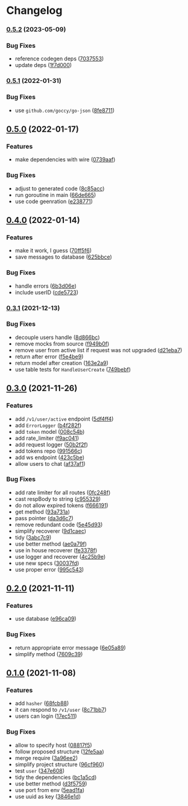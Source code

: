 # Changelog

### [0.5.2](https://www.github.com/brokeyourbike/lets-go-chat/compare/v0.5.1...v0.5.2) (2023-05-09)


### Bug Fixes

* reference codegen deps ([7037553](https://www.github.com/brokeyourbike/lets-go-chat/commit/703755339384a5c41ff784ee6236155cf781fb83))
* update deps ([1f7d000](https://www.github.com/brokeyourbike/lets-go-chat/commit/1f7d000fcca2b064ad16a4616a1c75e81ceb02c0))

### [0.5.1](https://www.github.com/brokeyourbike/lets-go-chat/compare/v0.5.0...v0.5.1) (2022-01-31)


### Bug Fixes

* use `github.com/goccy/go-json` ([8fe8711](https://www.github.com/brokeyourbike/lets-go-chat/commit/8fe8711f8af09cdc4aeb2dd4b18a0b10866621b2))

## [0.5.0](https://www.github.com/brokeyourbike/lets-go-chat/compare/v0.4.0...v0.5.0) (2022-01-17)


### Features

* make dependencies with wire ([0739aaf](https://www.github.com/brokeyourbike/lets-go-chat/commit/0739aafe9c1886d8adf669b4537df170d083d01d))


### Bug Fixes

* adjust to generated code ([8c85acc](https://www.github.com/brokeyourbike/lets-go-chat/commit/8c85acca6b674df25bebeb4b5624facffa598f33))
* run goroutine in main ([66de665](https://www.github.com/brokeyourbike/lets-go-chat/commit/66de665b56559dea9873bcd68d8d899a2ad8a833))
* use code geenration ([e238771](https://www.github.com/brokeyourbike/lets-go-chat/commit/e238771ea5c9198acef9c2cb68bd2e85fd24b6c9))

## [0.4.0](https://www.github.com/brokeyourbike/lets-go-chat/compare/v0.3.1...v0.4.0) (2022-01-14)


### Features

* make it work, I guess ([70ff5f6](https://www.github.com/brokeyourbike/lets-go-chat/commit/70ff5f6c75abe6ada835bf41712764fa5cb7c914))
* save messages to database ([625bbce](https://www.github.com/brokeyourbike/lets-go-chat/commit/625bbceaa442666b995d91cd278a514968f357d2))


### Bug Fixes

* handle errors ([6b3d06e](https://www.github.com/brokeyourbike/lets-go-chat/commit/6b3d06e498212652af46283e188435ad68401127))
* include userID ([cde5723](https://www.github.com/brokeyourbike/lets-go-chat/commit/cde57232b7a04b226d98cd80ac932a016170ca25))

### [0.3.1](https://www.github.com/brokeyourbike/lets-go-chat/compare/v0.3.0...v0.3.1) (2021-12-13)


### Bug Fixes

* decouple users handle ([8d866bc](https://www.github.com/brokeyourbike/lets-go-chat/commit/8d866bc8165ffda269a452d15500368791f61c88))
* remove mocks from source ([f949b0f](https://www.github.com/brokeyourbike/lets-go-chat/commit/f949b0fa1ccd721a680e115747b218b8d4367ed6))
* remove user from active list if request was not upgraded ([d21eba7](https://www.github.com/brokeyourbike/lets-go-chat/commit/d21eba7083a15b17140e316657033318c88c3636))
* return after error ([f5e4be9](https://www.github.com/brokeyourbike/lets-go-chat/commit/f5e4be90bf88d9ab501590a0e8f01b14e7a00ed5))
* return model after creation ([163e2a9](https://www.github.com/brokeyourbike/lets-go-chat/commit/163e2a9361e02af943832a2c20989d925560a102))
* use table tests for `HandleUserCreate` ([749bebf](https://www.github.com/brokeyourbike/lets-go-chat/commit/749bebfaa8b4b551a10c876027e6de86645aa3d2))

## [0.3.0](https://www.github.com/brokeyourbike/lets-go-chat/compare/v0.2.0...v0.3.0) (2021-11-26)


### Features

* add `/v1/user/active` endpoint ([5df4ff4](https://www.github.com/brokeyourbike/lets-go-chat/commit/5df4ff4f2e8f9e2febf1306940e500bff1af1e4e))
* add `ErrorLogger` ([b4f282f](https://www.github.com/brokeyourbike/lets-go-chat/commit/b4f282fddb079bedee78f9f2123e7287761aca94))
* add `token` model ([008c54b](https://www.github.com/brokeyourbike/lets-go-chat/commit/008c54b6e5c182d15740e64df4cef7277373fc24))
* add rate_limiter ([f9ac041](https://www.github.com/brokeyourbike/lets-go-chat/commit/f9ac041f92b79b365de6edad9ac4b157594697f0))
* add request logger ([50b2f2f](https://www.github.com/brokeyourbike/lets-go-chat/commit/50b2f2fae1e00cd15ef0ddf01c08f832ae254763))
* add tokens repo ([991566c](https://www.github.com/brokeyourbike/lets-go-chat/commit/991566c8a6e2e8e588aece05395b6276ec90294b))
* add ws endpoint ([423c5be](https://www.github.com/brokeyourbike/lets-go-chat/commit/423c5be5ecf151e877778509bc6ecaf0ae148297))
* allow users to chat ([af37af1](https://www.github.com/brokeyourbike/lets-go-chat/commit/af37af108947cab0ffb81a7dff0218780840dc03))


### Bug Fixes

* add rate limiter for all routes ([0fc248f](https://www.github.com/brokeyourbike/lets-go-chat/commit/0fc248f60906c5a3fb667db8871d2798ac73eff2))
* cast respBody to string ([c955329](https://www.github.com/brokeyourbike/lets-go-chat/commit/c9553290c4284470d3a724f8d67ee46d8294462f))
* do not allow expired tokens ([f666191](https://www.github.com/brokeyourbike/lets-go-chat/commit/f666191b1072ab53115f86f8e405df6be1224c53))
* get method ([93a731a](https://www.github.com/brokeyourbike/lets-go-chat/commit/93a731a3baf5164ab993c0a717c4557301ec6779))
* pass pointer ([da3d6c7](https://www.github.com/brokeyourbike/lets-go-chat/commit/da3d6c7183bf147964c1c0040e2235077df8a8a5))
* remove redundant code ([5e45d93](https://www.github.com/brokeyourbike/lets-go-chat/commit/5e45d931660d4a03b9ba91dd3648aa0738fa34c0))
* simplify recoverer ([9d1caec](https://www.github.com/brokeyourbike/lets-go-chat/commit/9d1caec6f9f9d4209d16ddc0003e3652cf682bb3))
* tidy ([3abc7c9](https://www.github.com/brokeyourbike/lets-go-chat/commit/3abc7c96f4350957876fdb3c4ea5c7fea4bfacba))
* use better method ([ae0a79f](https://www.github.com/brokeyourbike/lets-go-chat/commit/ae0a79f8649b08a2dc357adf9d0b243e642fbf17))
* use in house recoverer ([fe3378f](https://www.github.com/brokeyourbike/lets-go-chat/commit/fe3378f5d32bba3d1246eb8e588fb9bd7a7a2d1f))
* use logger and recoverer ([4c25b9e](https://www.github.com/brokeyourbike/lets-go-chat/commit/4c25b9e73728a4ee13ec885ff38e044a6ff322c4))
* use new specs ([30037fd](https://www.github.com/brokeyourbike/lets-go-chat/commit/30037fd42cc36bd3fd1e6c35e50967578b9fbf77))
* use proper error ([995c543](https://www.github.com/brokeyourbike/lets-go-chat/commit/995c543a5ddd439d0f46ac1f98729b5e407925a1))

## [0.2.0](https://www.github.com/brokeyourbike/lets-go-chat/compare/v0.1.0...v0.2.0) (2021-11-11)


### Features

* use database ([e96ca09](https://www.github.com/brokeyourbike/lets-go-chat/commit/e96ca09bcae85c4a52810545cf137e897696eb59))


### Bug Fixes

* return appropriate error message ([6e05a89](https://www.github.com/brokeyourbike/lets-go-chat/commit/6e05a89fce53f8e48f2ac4d2b909f9a33d47387d))
* simplify method ([7609c39](https://www.github.com/brokeyourbike/lets-go-chat/commit/7609c395e49fbea9f341a643efde807272a0d01d))

## [0.1.0](https://www.github.com/brokeyourbike/lets-go-chat/compare/v0.0.1...v0.1.0) (2021-11-08)


### Features

* add `hasher` ([68fcb88](https://www.github.com/brokeyourbike/lets-go-chat/commit/68fcb884d56ce11592ad646407052f08a4fb4893))
* it can respond to `/v1/user` ([8c71bb7](https://www.github.com/brokeyourbike/lets-go-chat/commit/8c71bb7adf746fec0c4f1a5a96f958de21669366))
* users can login ([17ec511](https://www.github.com/brokeyourbike/lets-go-chat/commit/17ec5119e0ed7f6ecf152faeb3a61965aa589af6))


### Bug Fixes

* allow to specify host ([08817f5](https://www.github.com/brokeyourbike/lets-go-chat/commit/08817f55c8d85bc2e33c5b9023ac425ea292c832))
* follow proposed structure ([12fe5aa](https://www.github.com/brokeyourbike/lets-go-chat/commit/12fe5aaec3cc7e6d500b85c5140a0ac2408ed385))
* merge require ([3a96ee2](https://www.github.com/brokeyourbike/lets-go-chat/commit/3a96ee2c7969b9d31ec3537272fcb3ca6dd54a6c))
* simplify project structure ([96cf960](https://www.github.com/brokeyourbike/lets-go-chat/commit/96cf9604433b3975834d6c79eff8da52f4de5d4f))
* test `user` ([347e608](https://www.github.com/brokeyourbike/lets-go-chat/commit/347e60804cb307e49a0d523a75d151813e44173f))
* tidy the dependencies ([bc1a5cd](https://www.github.com/brokeyourbike/lets-go-chat/commit/bc1a5cdab4cdd5177af79a7300c0f43d9be2b0d9))
* use better method ([d3f5759](https://www.github.com/brokeyourbike/lets-go-chat/commit/d3f5759c4e285a15e03379b2cc4556b7ca12d3a5))
* use port from env ([5ead1fa](https://www.github.com/brokeyourbike/lets-go-chat/commit/5ead1fa56d42b95e0a6a9ebbf51a6eedd894d60b))
* use uuid as key ([3846e1d](https://www.github.com/brokeyourbike/lets-go-chat/commit/3846e1d1ea13f3a643f7329c02ccff18b7560e55))
